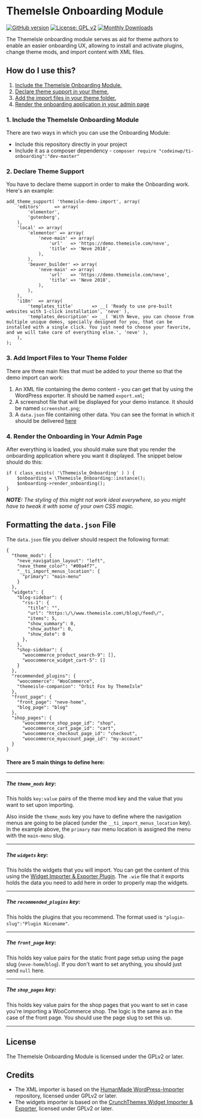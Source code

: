 # ThemeIsle Onboarding Module[![GitHub version](https://badge.fury.io/gh/Codeinwp%2Fti-onboarding.svg)](https://github.com/codeinwp/ti-onboarding)[![License: GPL v2](https://img.shields.io/badge/License-GPL%20v2-blue.svg)](https://www.gnu.org/licenses/gpl-2.0) [![Monthly Downloads](https://poser.pugx.org/codeinwp/ti-onboarding/d/monthly)](https://packagist.org/packages/codeinwp/ti-onboarding)The ThemeIsle onboarding module serves as aid for theme authors to enable an easier onboarding UX, allowing to install and activate plugins, change theme mods, and import content with XML files.How do I use this?---1. [Include the ThemeIsle Onboarding Module.](#1-include-the-themeisle-onboarding-module)2. [Declare theme support in your theme.](#2-declare-theme-support)3. [Add the import files in your theme folder.](#3-add-import-files-to-your-theme-folder)4. [Render the onboarding application in your admin page](#4-render-the-onboarding-in-your-admin-page)### 1. Include the ThemeIsle Onboarding ModuleThere are two ways in which you can use the Onboarding Module: - Include this repository directly in your project- Include it as a composer dependency - `composer require "codeinwp/ti-onboarding":"dev-master"`### 2. Declare Theme SupportYou have to declare theme support in order to make the Onboarding work. Here's an example:```add_theme_support( 'themeisle-demo-import', array(	'editors'     => array(		'elementor',		'gutenberg',	),	'local' => array(		'elementor' => array(			'neve-main' => array(				'url'   => 'https://demo.themeisle.com/neve',				'title' => 'Neve 2018',			),		),		'beaver_builder' => array(			'neve-main' => array(				'url'   => 'https://demo.themeisle.com/neve',				'title' => 'Neve 2018',			),		),	),	'i18n'  => array(		'templates_title'       => __( 'Ready to use pre-built websites with 1-click installation', 'neve' ),		'templates_description' => __( 'With Neve, you can choose from multiple unique demos, specially designed for you, that can be installed with a single click. You just need to choose your favorite, and we will take care of everything else.', 'neve' ),	),);```### 3. Add Import Files to Your Theme FolderThere are three main files that must be added to your theme so that the demo import can work:1. An XML file containing the demo content - you can get that by using the WordPress exporter. It should be named `export.xml`;2. A screenshot file that will be displayed for your demo instance. It should be named `screenshot.png`;4. A `data.json` file containing other data. You can see the format in which it should be delivered [here](#-formatting-the-datajson-file)### 4. Render the Onboarding in Your Admin PageAfter everything is loaded, you should make sure that you render the onboarding application where you want it displayed.The snippet below should do this:```if ( class_exists( '\Themeisle_Onboarding' ) ) {	$onboarding = \Themeisle_Onboarding::instance();	$onboarding->render_onboarding();}```_**NOTE:** The styling of this might not work ideal everywhere, so you might have to tweak it with some of your own CSS magic._  Formatting the `data.json` File---The `data.json` file you deliver should respect the following format:```{  "theme_mods": {	"neve_navigation_layout": "left",	"neve_theme_color": "#00a4f7",  	"__ti_import_menus_location": {	  "primary": "main-menu"	}  },   "widgets": {	"blog-sidebar": {	  "rss-1": {		"title": "",		"url": "https:\/\/www.themeisle.com\/blog\/feed\/",		"items": 5,		"show_summary": 0,		"show_author": 0,		"show_date": 0	  },	},	"shop-sidebar": {	  "woocommerce_product_search-9": [],	  "woocommerce_widget_cart-5": []	}  },  "recommended_plugins": {	"woocommerce": "WooCommerce",	"themeisle-companion": "Orbit Fox by ThemeIsle"  },  "front_page": {	"front_page": "neve-home",	"blog_page": "blog"  },  "shop_pages": {	  "woocommerce_shop_page_id": "shop",	  "woocommerce_cart_page_id": "cart",	  "woocommerce_checkout_page_id": "checkout",	  "woocommerce_myaccount_page_id": "my-account"  }}```#### There are 5 main things to define here: ---##### The `theme_mods` key:This holds `key:value` pairs of the theme mod key and the value that you want to set upon importing.Also inside the `theme_mods` key you have to define where the navigation menus are going to be placed (under the `__ti_import_menus_location` key). In the example above, the `primary` nav menu location is assigned the menu with the `main-menu` slug. ---##### The `widgets` key:This holds the widgets that you will import. You can get the content of this using the [Widget Importer & Exporter Plugin](https://wordpress.org/plugins/widget-importer-exporter/). The `.wie` file that it exports holds the data you need to add here in order to properly map the widgets.---##### The `recommended_plugins` key:This holds the plugins that you recommend. The format used is `"plugin-slug":"Plugin Nicename"`.---##### The `front_page` key:This holds key value pairs for the static front page setup using the page slug (`neve-home`/`blog`). If you don't want to set anything, you should just send `null` here.---##### The `shop_pages` key:This holds key value pairs for the shop pages that you want to set in case you're importing a WooCommerce shop. The logic is the same as in the case of the front page. You should use the page slug to set this up.---License---The ThemeIsle Onboarding Module is licensed under the GPLv2 or later. Credits---- The XML importer is based on the [HumanMade WordPress-Importer](https://github.com/humanmade/WordPress-Importer) repository, licensed under GPLv2 or later.- The widgets importer is based on the [CrunchThemes Widget Importer & Exporter](https://github.com/churchthemes/widget-importer-exporter), licensed under GPLv2 or later.
